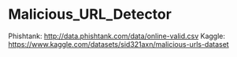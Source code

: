 # Malicious_URL_Detector


Phishtank: http://data.phishtank.com/data/online-valid.csv Kaggle: https://www.kaggle.com/datasets/sid321axn/malicious-urls-dataset
